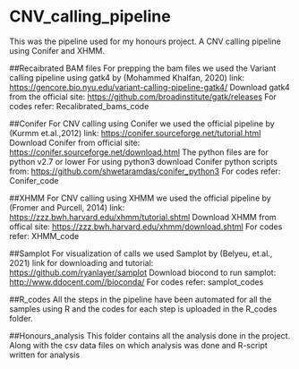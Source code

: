 # CNV_calling_pipeline
This was the pipeline used for my honours project. A CNV calling pipeline using Conifer and XHMM. 


##Recaibrated BAM files
For prepping the bam files we used the Variant calling pipeline using gatk4 by (Mohammed Khalfan, 2020)
link: https://gencore.bio.nyu.edu/variant-calling-pipeline-gatk4/ 
Download gatk4 from the official site: https://github.com/broadinstitute/gatk/releases
For codes refer: Recalibrated_bams_code



##Conifer
For CNV calling using Conifer we used the official pipeline by (Kurmm et.al.,2012) 
link: https://conifer.sourceforge.net/tutorial.html
Download Conifer from official site: https://conifer.sourceforge.net/download.html
The python files are for python v2.7 or lower
For using python3 download Conifer python scripts from: https://github.com/shwetaramdas/conifer_python3
For codes refer: Conifer_code


##XHMM
For CNV calling using XHMM we used the official pipeline by (Fromer and Purcell, 2014)
link: https://zzz.bwh.harvard.edu/xhmm/tutorial.shtml 
Download XHMM from offical site: https://zzz.bwh.harvard.edu/xhmm/download.shtml
For codes refer: XHMM_code


##Samplot
For visualization of calls we used Samplot by (Belyeu, et.al., 2021)
link for downloading and tutorial: https://github.com/ryanlayer/samplot
Download biocond to run samplot: http://www.ddocent.com//bioconda/ 
For codes refer: samplot_codes

##R_codes
All the steps in the pipeline have been automated for all the samples using R and the codes for each step is uploaded in the R_codes folder.

##Honours_analysis
This folder contains all the analysis done in the project. Along with the csv data files on which analysis was done and R-script written for analysis
